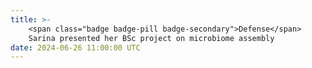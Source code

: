 ```yaml
---
title: >-
    <span class="badge badge-pill badge-secondary">Defense</span>
    Sarina presented her BSc project on microbiome assembly
date: 2024-06-26 11:00:00 UTC
---
```

